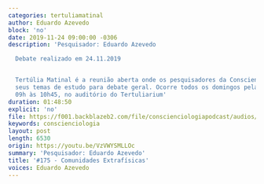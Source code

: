 ```yaml
---
categories: tertuliamatinal
author: Eduardo Azevedo
block: 'no'
date: 2019-11-24 09:00:00 -0306
description: 'Pesquisador: Eduardo Azevedo

  Debate realizado em 24.11.2019


  Tertúlia Matinal é a reunião aberta onde os pesquisadores da Conscienciologia apresentam
  seus temas de estudo para debate geral. Ocorre todos os domingos pela manhã, das
  09h às 10h45, no auditório do Tertuliarium'
duration: 01:48:50
explicit: 'no'
file: https://f001.backblazeb2.com/file/conscienciologiapodcast/audios/VzVWYSMLLOc.mp3
keywords: conscienciologia
layout: post
length: 6530
origin: https://youtu.be/VzVWYSMLLOc
summary: 'Pesquisador: Eduardo Azevedo'
title: '#175 - Comunidades Extrafísicas'
voices: Eduardo Azevedo
---
```

